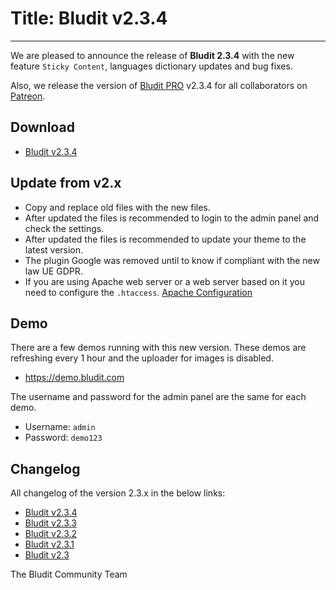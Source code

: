 # Title: Bludit v2.3.4
<!-- Date: 2018-04-02 11:00:00 -->
---
We are pleased to announce the release of **Bludit 2.3.4** with the new feature `Sticky Content`, languages dictionary updates and bug fixes.

Also, we release the version of [Bludit PRO](https://pro.bludit.com) v2.3.4 for all collaborators on [Patreon](https://www.patreon.com/bludit).

## Download
- [Bludit v2.3.4](https://df6m0u2ovo2fu.cloudfront.net/builds/bludit-2-3-4.zip)

<!-- pagebreak -->

## Update from v2.x
- Copy and replace old files with the new files.
- After updated the files is recommended to login to the admin panel and check the settings.
- After updated the files is recommended to update your theme to the latest version.
- The plugin Google was removed until to know if compliant with the new law UE GDPR.
- If you are using Apache web server or a web server based on it you need to configure the `.htaccess`. [Apache Configuration](https://docs.bludit.com/en/webservers/apache)

## Demo
There are a few demos running with this new version. These demos are refreshing every 1 hour and the uploader for images is disabled.
- https://demo.bludit.com

The username and password for the admin panel are the same for each demo.
- Username: `admin`
- Password: `demo123`

## Changelog
All changelog of the version 2.3.x in the below links:
- [Bludit v2.3.4](https://github.com/bludit/bludit/releases/tag/2.3.4)
- [Bludit v2.3.3](https://github.com/bludit/bludit/releases/tag/2.3.3)
- [Bludit v2.3.2](https://github.com/bludit/bludit/releases/tag/2.3.2)
- [Bludit v2.3.1](https://github.com/bludit/bludit/releases/tag/2.3.1)
- [Bludit v2.3](https://github.com/bludit/bludit/releases/tag/2.3)

The Bludit Community Team

